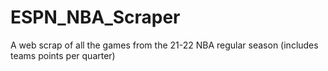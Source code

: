 # ESPN_NBA_Scraper
A web scrap of all the games from the 21-22 NBA regular season (includes teams points per quarter)
